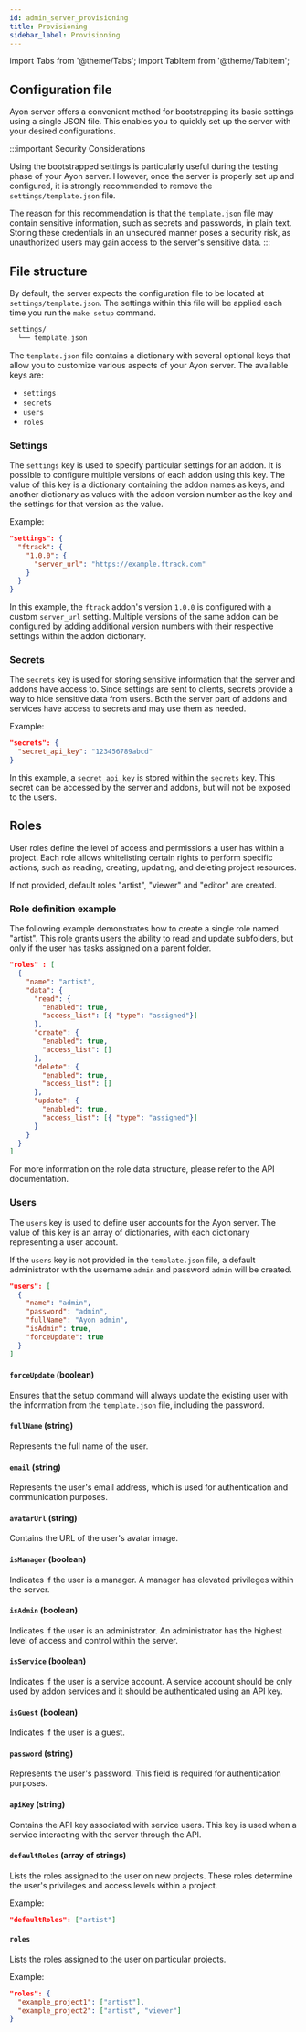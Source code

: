 ```yaml
---
id: admin_server_provisioning
title: Provisioning
sidebar_label: Provisioning
---
```


import Tabs from '@theme/Tabs';
import TabItem from '@theme/TabItem';


## Configuration file

Ayon server offers a convenient method for bootstrapping its basic settings 
using a single JSON file. This enables you to quickly set up the server with 
your desired configurations.

:::important Security Considerations

Using the bootstrapped settings is particularly useful during the testing phase of your Ayon server. 
However, once the server is properly set up and configured, 
it is strongly recommended to remove the `settings/template.json` file.

The reason for this recommendation is that the `template.json` file may contain sensitive information, 
such as secrets and passwords, in plain text. Storing these credentials in an unsecured manner 
poses a security risk, as unauthorized users may gain access to the server's sensitive data.
:::

## File structure

By default, the server expects the configuration file to be located at `settings/template.json`. 
The settings within this file will be applied each time you run the `make setup` command.

```markdown
settings/
  └── template.json
```

The `template.json` file contains a dictionary with several optional keys that allow you to 
customize various aspects of your Ayon server. The available keys are:

- `settings`
- `secrets`
- `users`
- `roles`


### Settings

The `settings` key is used to specify particular settings for an addon. 
It is possible to configure multiple versions of each addon using this key. 
The value of this key is a dictionary containing the addon names as keys, 
and another dictionary as values with the addon version number as the key 
and the settings for that version as the value.

Example:

```json
"settings": {
  "ftrack": {
    "1.0.0": {
      "server_url": "https://example.ftrack.com"
    }
  }
}
```

In this example, the `ftrack` addon's version `1.0.0` is configured with a custom `server_url` setting. 
Multiple versions of the same addon can be configured by adding additional 
version numbers with their respective settings within the addon dictionary.

### Secrets

The `secrets` key is used for storing sensitive information that the server and addons have access to. 
Since settings are sent to clients, secrets provide a way to hide sensitive data from users. 
Both the server part of addons and services have access to secrets and may use them as needed.

Example:

```json
"secrets": {
  "secret_api_key": "123456789abcd"
}
```

In this example, a `secret_api_key` is stored within the `secrets` key. 
This secret can be accessed by the server and addons, but will not be exposed to the users.


## Roles

User roles define the level of access and permissions a user has within a project. 
Each role allows whitelisting certain rights to perform specific actions, 
such as reading, creating, updating, and deleting project resources.

If not provided, default roles "artist", "viewer" and "editor" are created.

### Role definition example

The following example demonstrates how to create a single role named "artist".
This role grants users the ability to read and update subfolders, 
but only if the user has tasks assigned on a parent folder.

```json
"roles" : [
  {
    "name": "artist",
    "data": {
      "read": {
        "enabled": true,
        "access_list": [{ "type": "assigned"}]
      },
      "create": {
        "enabled": true,
        "access_list": []
      },
      "delete": {
        "enabled": true,
        "access_list": []
      },
      "update": {
        "enabled": true,
        "access_list": [{ "type": "assigned"}]
      }
    }
  }
]
```

For more information on the role data structure, please refer to the API documentation.


### Users

The `users` key is used to define user accounts for the Ayon server. 
The value of this key is an array of dictionaries, with each dictionary representing a user account.

If the `users` key is not provided in the `template.json` file, 
a default administrator with the username `admin` and password `admin` will be created.


```json
"users": [
  {
    "name": "admin",
    "password": "admin",
    "fullName": "Ayon admin",
    "isAdmin": true,
    "forceUpdate": true
  }
]
```

#### `forceUpdate` (boolean)

Ensures that the setup command will always update 
the existing user with the information from the `template.json` file, including the password.

#### `fullName` (string)

Represents the full name of the user.

#### `email` (string)

Represents the user's email address, which is used for authentication and communication purposes.

#### `avatarUrl` (string)

Contains the URL of the user's avatar image.

#### `isManager` (boolean)

Indicates if the user is a manager. 
A manager has elevated privileges within the server.

#### `isAdmin` (boolean)

Indicates if the user is an administrator. 
An administrator has the highest level of access and control within the server.

#### `isService` (boolean)

Indicates if the user is a service account. 
A service account should be only used by addon services and it should be authenticated
using an API key.

#### `isGuest` (boolean)

Indicates if the user is a guest.

#### `password` (string)

Represents the user's password. This field is required for authentication purposes.

#### `apiKey` (string)

Contains the API key associated with service users. 
This key is used when a service interacting with the server through the API.

#### `defaultRoles` (array of strings)

Lists the roles assigned to the user on new projects. 
These roles determine the user's privileges and access levels within a project.

Example:

```json
"defaultRoles": ["artist"]
```

#### `roles`

Lists the roles assigned to the user on particular projects. 

Example:

```json
"roles": {
  "example_project1": ["artist"],
  "example_project2": ["artist", "viewer"]
}
```



